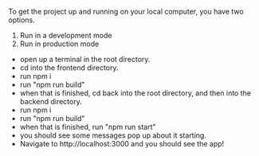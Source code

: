 To get the project up and running on your local computer,
you have two options.

1. Run in a development mode
2. Run in production mode

-   open up a terminal in the root directory.
-   cd into the frontend directory.
-   run npm i
-   run "npm run build"
-   when that is finished, cd back into the root directory,
    and then into the backend directory.
-   run npm i
-   run "npm run build"
-   when that is finished, run "npm run start"
-   you should see some messages pop up about it starting.
-   Navigate to http://localhost:3000 and you should see the app!
